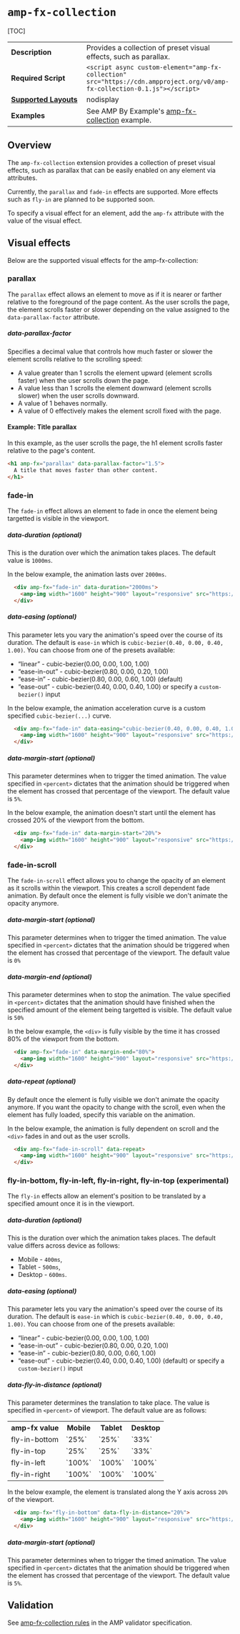 <!---
Copyright 2018 The AMP HTML Authors. All Rights Reserved.

Licensed under the Apache License, Version 2.0 (the "License");
you may not use this file except in compliance with the License.
You may obtain a copy of the License at

      http://www.apache.org/licenses/LICENSE-2.0

Unless required by applicable law or agreed to in writing, software
distributed under the License is distributed on an "AS-IS" BASIS,
WITHOUT WARRANTIES OR CONDITIONS OF ANY KIND, either express or implied.
See the License for the specific language governing permissions and
limitations under the License.
-->

# <a name="amp-fx-collection"></a> `amp-fx-collection`

[TOC]

<table>
  <tr>
    <td width="40%"><strong>Description</strong></td>
    <td>Provides a collection of preset visual effects, such as parallax.</td>
  </tr>
  <tr>
    <td width="40%"><strong>Required Script</strong></td>
    <td><code>&lt;script async custom-element="amp-fx-collection" src="https://cdn.ampproject.org/v0/amp-fx-collection-0.1.js">&lt;/script></code></td>
  </tr>
  <tr>
    <td class="col-fourty"><strong><a href="https://www.ampproject.org/docs/guides/responsive/control_layout.html">Supported Layouts</a></strong></td>
    <td>nodisplay</td>
  </tr>
  <tr>
    <td width="40%"><strong>Examples</strong></td>
    <td>See AMP By Example's <a href="https://ampbyexample.com/components/amp-fx-collection/">amp-fx-collection</a> example.</td>
  </tr>
</table>

## Overview

The `amp-fx-collection` extension provides a collection of preset visual effects,
such as parallax that can be easily enabled on any element via attributes.

Currently, the `parallax` and `fade-in` effects are supported.
More effects such as `fly-in` are planned to be supported soon.

To specify a visual effect for an element, add the `amp-fx` attribute with the value of the visual effect.


## Visual effects

Below are the supported visual effects for the amp-fx-collection:

### parallax

The `parallax` effect allows an element to move as if it is nearer or farther relative
to the foreground of the page content. As the user scrolls the page, the element
scrolls faster or slower depending on the value assigned to the
`data-parallax-factor` attribute.

##### data-parallax-factor

Specifies a decimal value that controls how much faster or slower the element scrolls
relative to the scrolling speed:

- A value greater than 1 scrolls the element upward (element scrolls faster) when the user scrolls down the page.
- A value less than 1 scrolls the element downward (element scrolls slower) when the user scrolls downward.
- A value of 1 behaves normally.
- A value of 0 effectively makes the element scroll fixed with the page.

#### Example: Title parallax

In this example, as the user scrolls the page, the h1 element scrolls faster relative to the page's content.

```html
<h1 amp-fx="parallax" data-parallax-factor="1.5">
  A title that moves faster than other content.
</h1>
```

### fade-in

The `fade-in` effect allows an element to fade in once the element being targetted is visible in the viewport.

##### data-duration (optional)

This is the duration over which the animation takes places. The default value is `1000ms`.

In the below example, the animation lasts over `2000ms`. 

```html
  <div amp-fx="fade-in" data-duration="2000ms">
    <amp-img width="1600" height="900" layout="responsive" src="https://picsum.photos/1600/900?image=1069"></amp-img>
  </div>
```

##### data-easing (optional)

This parameter lets you vary the animation's speed over the course of its duration. The default is `ease-in` which is `cubic-bezier(0.40, 0.00, 0.40, 1.00)`. You can choose from one of the presets available:
* “linear” - cubic-bezier(0.00, 0.00, 1.00, 1.00)
* “ease-in-out” - cubic-bezier(0.80, 0.00, 0.20, 1.00)
* “ease-in” - cubic-bezier(0.80, 0.00, 0.60, 1.00) (default)
* “ease-out” - cubic-bezier(0.40, 0.00, 0.40, 1.00)
or specify a `custom-bezier()` input

In the below example, the animation acceleration curve is a custom specified `cubic-bezier(...)` curve. 

```html
  <div amp-fx="fade-in" data-easing="cubic-bezier(0.40, 0.00, 0.40, 1.00)">
    <amp-img width="1600" height="900" layout="responsive" src="https://picsum.photos/1600/900?image=1069"></amp-img>
  </div>
```

##### data-margin-start (optional)

This parameter determines when to trigger the timed animation. The value specified in `<percent>` dictates that the animation should be triggered when the element has crossed that percentage of the viewport. The default value is `5%`.

In the below example, the animation doesn't start until the element has crossed 20% of the viewport from the bottom. 

```html
  <div amp-fx="fade-in" data-margin-start="20%">
    <amp-img width="1600" height="900" layout="responsive" src="https://picsum.photos/1600/900?image=1069"></amp-img>
  </div>
```

### fade-in-scroll

The `fade-in-scroll` effect allows you to change the opacity of an element as it scrolls within the viewport. This creates a scroll dependent fade animation. By default once the element is fully visible we don't animate the opacity anymore. 

##### data-margin-start (optional)

This parameter determines when to trigger the timed animation. The value specified in `<percent>` dictates that the animation should be triggered when the element has crossed that percentage of the viewport. The default value is `0%`

##### data-margin-end (optional)

This parameter determines when to stop the animation. The value specified in `<percent>` dictates that the animation should have finished when the specified amount of the element being targetted is visible. The default value is `50%`

In the below example, the `<div>` is fully visible by the time it has crossed 80% of the viewport from the bottom. 

```html
  <div amp-fx="fade-in" data-margin-end="80%">
    <amp-img width="1600" height="900" layout="responsive" src="https://picsum.photos/1600/900?image=1069"></amp-img>
  </div>
```

##### data-repeat (optional)

By default once the element is fully visible we don't animate the opacity anymore. If you want the opacity to change with the scroll, even when the element has fully loaded, specify this variable on the animation. 

In the below example, the animation is fully dependent on scroll and the `<div>` fades in and out as the user scrolls. 

```html
  <div amp-fx="fade-in-scroll" data-repeat>
    <amp-img width="1600" height="900" layout="responsive" src="https://picsum.photos/1600/900?image=1069"></amp-img>
  </div>
```

### fly-in-bottom, fly-in-left, fly-in-right, fly-in-top (experimental)

The `fly-in` effects allow an element's position to be translated by a specified amount once it is in the viewport.

##### data-duration (optional)

This is the duration over which the animation takes places. The default value differs across device as follows:
* Mobile - `400ms`,
* Tablet - `500ms`,
* Desktop - `600ms`.

##### data-easing (optional)

This parameter lets you vary the animation's speed over the course of its duration. The default is `ease-in` which is `cubic-bezier(0.40, 0.00, 0.40, 1.00)`. You can choose from one of the presets available:
* “linear” - cubic-bezier(0.00, 0.00, 1.00, 1.00)
* “ease-in-out” - cubic-bezier(0.80, 0.00, 0.20, 1.00)
* “ease-in” - cubic-bezier(0.80, 0.00, 0.60, 1.00)
* “ease-out” - cubic-bezier(0.40, 0.00, 0.40, 1.00) (default)
or specify a `custom-bezier()` input

##### data-fly-in-distance (optional)

This parameter determines the translation to take place. The value is specified in `<percent>` of viewport. The default value are as follows:
<table>
  <tr>
    <th>amp-fx value</th>
    <th>Mobile</th>
    <th>Tablet</th>
    <th>Desktop</th>
  </tr>
  <tr>
    <td>fly-in-bottom</td>
    <td>`25%`</td>
    <td>`25%`</td>
    <td>`33%`</td>
  </tr>
  <tr>
    <td>fly-in-top</td>
    <td>`25%`</td>
    <td>`25%`</td>
    <td>`33%`</td>
  </tr>
  <tr>
    <td>fly-in-left</td>
    <td>`100%`</td>
    <td>`100%`</td>
    <td>`100%`</td>
  </tr>
  <tr>
    <td>fly-in-right</td>
    <td>`100%`</td>
    <td>`100%`</td>
    <td>`100%`</td>
  </tr>
</table>

In the below example, the element is translated along the Y axis across `20%` of the viewport. 

```html
  <div amp-fx="fly-in-bottom" data-fly-in-distance="20%">
    <amp-img width="1600" height="900" layout="responsive" src="https://picsum.photos/1600/900?image=1069"></amp-img>
  </div>
```

##### data-margin-start (optional)

This parameter determines when to trigger the timed animation. The value specified in `<percent>` dictates that the animation should be triggered when the element has crossed that percentage of the viewport. The default value is `5%`.

## Validation

See [amp-fx-collection rules](https://github.com/ampproject/amphtml/blob/master/extensions/amp-fx-collection/validator-amp-fx-collection.protoascii) in the AMP validator specification.
